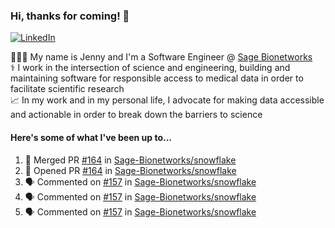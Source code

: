 ### Hi, thanks for coming! 👋
[![LinkedIn](https://img.shields.io/badge/-Jenny_V._Medina-0A66C2?style=flat-square?&logo=LinkedIn&logoColor=white)](https://www.linkedin.com/in/jenny-v-medina-a53a0332/)

👩🏻‍💻 My name is Jenny and I'm a Software Engineer @ [Sage Bionetworks](https://sagebionetworks.org/)\
⚕️ I work in the intersection of science and engineering, building and maintaining software for responsible access to medical data in order to facilitate scientific research\
📈 In my work and in my personal life, I advocate for making data accessible and actionable in order to break down the barriers to science

#### Here's some of what I've been up to...

<!--START_SECTION:activity-->
1. 🎉 Merged PR [#164](https://github.com/Sage-Bionetworks/snowflake/pull/164) in [Sage-Bionetworks/snowflake](https://github.com/Sage-Bionetworks/snowflake)
2. 💪 Opened PR [#164](https://github.com/Sage-Bionetworks/snowflake/pull/164) in [Sage-Bionetworks/snowflake](https://github.com/Sage-Bionetworks/snowflake)
3. 🗣 Commented on [#157](https://github.com/Sage-Bionetworks/snowflake/pull/157#issuecomment-2701727336) in [Sage-Bionetworks/snowflake](https://github.com/Sage-Bionetworks/snowflake)
4. 🗣 Commented on [#157](https://github.com/Sage-Bionetworks/snowflake/pull/157#issuecomment-2695234076) in [Sage-Bionetworks/snowflake](https://github.com/Sage-Bionetworks/snowflake)
5. 🗣 Commented on [#157](https://github.com/Sage-Bionetworks/snowflake/pull/157#issuecomment-2694774907) in [Sage-Bionetworks/snowflake](https://github.com/Sage-Bionetworks/snowflake)
<!--END_SECTION:activity-->
